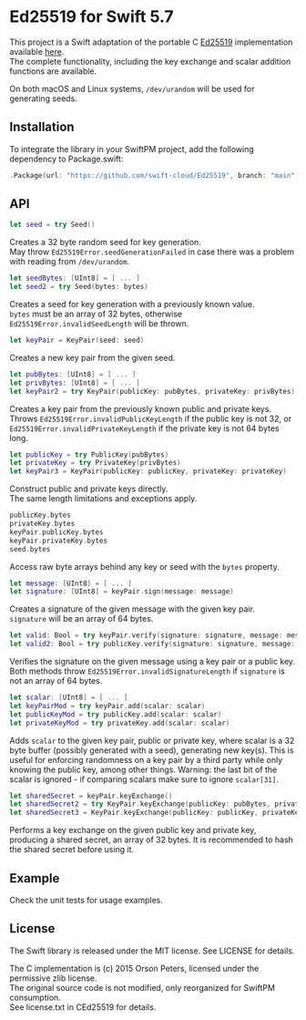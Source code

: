 Ed25519 for Swift 5.7
=====================

This project is a Swift adaptation of the portable C [Ed25519](http://ed25519.cr.yp.to/)
implementation available [here](https://github.com/orlp/ed25519).  
The complete functionality,
including the key exchange and scalar addition functions are available.

On both macOS and Linux systems, `/dev/urandom` will be used for generating seeds.

Installation
------------

To integrate the library in your SwiftPM project, add the following dependency to Package.swift:

```swift
.Package(url: "https://github.com/swift-cloud/Ed25519", branch: "main")
```

API
---

```swift
let seed = try Seed()
```

Creates a 32 byte random seed for key generation.  
May throw `Ed25519Error.seedGenerationFailed` in case there was a problem with reading from `/dev/urandom`.

```swift
let seedBytes: [UInt8] = [ ... ]
let seed2 = try Seed(bytes: bytes)
```

Creates a seed for key generation with a previously known value.  
`bytes` must be an array of 32 bytes, otherwise `Ed25519Error.invalidSeedLength` will be thrown.

```swift
let keyPair = KeyPair(seed: seed)
```

Creates a new key pair from the given seed.

```swift
let pubBytes: [UInt8] = [ ... ]
let privBytes: [UInt8] = [ ... ]
let keyPair2 = try KeyPair(publicKey: pubBytes, privateKey: privBytes)
```

Creates a key pair from the previously known public and private keys.  
Throws `Ed25519Error.invalidPublicKeyLength` if the public key is not 32,
or `Ed25519Error.invalidPrivateKeyLength` if the private key is not 64 bytes long.

```swift
let publicKey = try PublicKey(pubBytes)
let privateKey = try PrivateKey(privBytes)
let keyPair3 = KeyPair(publicKey: publicKey, privateKey: privateKey)
```

Construct public and private keys directly.  
The same length limitations and exceptions apply.

```swift
publicKey.bytes
privateKey.bytes
keyPair.publicKey.bytes
keyPair.privateKey.bytes
seed.bytes
```

Access raw byte arrays behind any key or seed with the `bytes` property.

```swift
let message: [UInt8] = [ ... ]
let signature: [UInt8] = keyPair.sign(message: message)
```

Creates a signature of the given message with the given key pair.  
`signature` will be an array of 64 bytes.

```swift
let valid: Bool = try keyPair.verify(signature: signature, message: message)
let valid2: Bool = try publicKey.verify(signature: signature, message: message)
```

Verifies the signature on the given message using a key pair or a public key.  
Both methods throw `Ed25519Error.invalidSignatureLength` if `signature` is not an array of 64 bytes.

```swift
let scalar: [UInt8] = [ ... ]
let keyPairMod = try keyPair.add(scalar: scalar)
let publicKeyMod = try publicKey.add(scalar: scalar)
let privateKeyMod = try privateKey.add(scalar: scalar)
```

Adds `scalar` to the given key pair, public or private key, where scalar is a 32 byte buffer (possibly
generated with a seed), generating new key(s). This is useful for enforcing
randomness on a key pair by a third party while only knowing the public key,
among other things.  Warning: the last bit of the scalar is ignored - if
comparing scalars make sure to ignore `scalar[31]`.

```swift
let sharedSecret = keyPair.keyExchange()
let sharedSecret2 = try KeyPair.keyExchange(publicKey: pubBytes, privateKey: privBytes)
let sharedSecret3 = KeyPair.keyExchange(publicKey: publicKey, privateKey: privateKey)
```

Performs a key exchange on the given public key and private key, producing a
shared secret, an array of 32 bytes. It is recommended to hash the shared secret before using it.

Example
-------

Check the unit tests for usage examples.

License
-------

The Swift library is released under the MIT license. See LICENSE for details.

The C implementation is (c) 2015 Orson Peters, licensed under the permissive zlib license.  
The original source code is not modified, only reorganized for SwiftPM consumption.  
See license.txt in CEd25519 for details.
